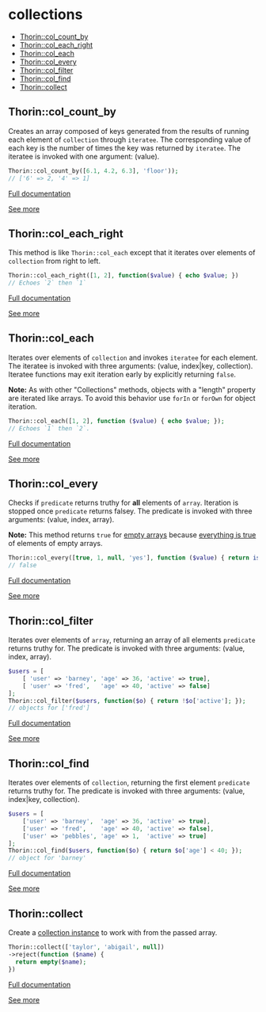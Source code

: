 # collections

- [Thorin::col_count_by](#Thorin_col_count_by)
- [Thorin::col_each_right](#Thorin_col_each_right)
- [Thorin::col_each](#Thorin_col_each)
- [Thorin::col_every](#Thorin_col_every)
- [Thorin::col_filter](#Thorin_col_filter)
- [Thorin::col_find](#Thorin_col_find)
- [Thorin::collect](#Thorin_collect)
<a name="Thorin_col_count_by"></a>
## Thorin::col_count_by
Creates an array composed of keys generated from the results of running
each element of `collection` through `iteratee`. The corresponding value of
each key is the number of times the key was returned by `iteratee`. The
iteratee is invoked with one argument: (value).

```php
Thorin::col_count_by([6.1, 4.2, 6.3], 'floor'));
// ['6' => 2, '4' => 1]
```

[Full documentation](/doc/src/functions/collections/col_count_by.md)

[See more](https://github.com/lodash-php/lodash-php/blob/master/src/Collection/countBy.php)

<a name="Thorin_col_each_right"></a>
## Thorin::col_each_right
This method is like `Thorin::col_each` except that it iterates over elements of
`collection` from right to left.

```php
Thorin::col_each_right([1, 2], function($value) { echo $value; })
// Echoes `2` then `1`
```

[Full documentation](/doc/src/functions/collections/col_each_right.md)

[See more](https://github.com/lodash-php/lodash-php/blob/master/src/Collection/eachRight.php)

<a name="Thorin_col_each"></a>
## Thorin::col_each
Iterates over elements of `collection` and invokes `iteratee` for each element.
The iteratee is invoked with three arguments: (value, index|key, collection).
Iteratee functions may exit iteration early by explicitly returning `false`.

**Note:** As with other "Collections" methods, objects with a "length"
property are iterated like arrays. To avoid this behavior use `forIn`
or `forOwn` for object iteration.

```php
Thorin::col_each([1, 2], function ($value) { echo $value; });
// Echoes `1` then `2`.
```

[Full documentation](/doc/src/functions/collections/col_each.md)

[See more](https://github.com/lodash-php/lodash-php/blob/master/src/Collection/each.php)

<a name="Thorin_col_every"></a>
## Thorin::col_every
Checks if `predicate` returns truthy for **all** elements of `array`.
Iteration is stopped once `predicate` returns falsey. The predicate is
invoked with three arguments: (value, index, array).

**Note:** This method returns `true` for
[empty arrays](https://en.wikipedia.org/wiki/Empty_set) because
[everything is true](https://en.wikipedia.org/wiki/Vacuous_truth) of
elements of empty arrays.

```php
Thorin::col_every([true, 1, null, 'yes'], function ($value) { return is_bool($value);});
// false
```

[Full documentation](/doc/src/functions/collections/col_every.md)

[See more](https://github.com/lodash-php/lodash-php/blob/master/src/Collection/every.php)

<a name="Thorin_col_filter"></a>
## Thorin::col_filter
Iterates over elements of `array`, returning an array of all elements
`predicate` returns truthy for. The predicate is invoked with three
arguments: (value, index, array).

```php
$users = [
    [ 'user' => 'barney', 'age' => 36, 'active' => true],
    [ 'user' => 'fred',   'age' => 40, 'active' => false]
];
Thorin::col_filter($users, function($o) { return !$o['active']; });
// objects for ['fred']
```

[Full documentation](/doc/src/functions/collections/col_filter.md)

[See more](https://github.com/lodash-php/lodash-php/blob/master/src/Collection/filter.php)

<a name="Thorin_col_find"></a>
## Thorin::col_find
Iterates over elements of `collection`, returning the first element
`predicate` returns truthy for. The predicate is invoked with three
arguments: (value, index|key, collection).

```php
$users = [
    ['user' => 'barney',  'age' => 36, 'active' => true],
    ['user' => 'fred',    'age' => 40, 'active' => false],
    ['user' => 'pebbles', 'age' => 1,  'active' => true]
];
Thorin::col_find($users, function($o) { return $o['age'] < 40; });
// object for 'barney'
```

[Full documentation](/doc/src/functions/collections/col_find.md)

[See more](https://github.com/lodash-php/lodash-php/blob/master/src/Collection/find.php)

<a name="Thorin_collect"></a>
## Thorin::collect
Create a [collection instance](https://laravel.com/docs/5.7/collections#available-methods) to work with from the passed array.
```php
Thorin::collect(['taylor', 'abigail', null])
->reject(function ($name) {
  return empty($name);
})
```

[Full documentation](/doc/src/functions/collections/collect.md)

[See more](https://packagist.org/packages/tightenco/collect)
